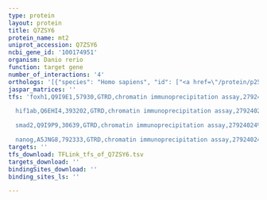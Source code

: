 ```yaml
---
type: protein
layout: protein
title: Q7ZSY6
protein_name: mt2
uniprot_accession: Q7ZSY6
ncbi_gene_id: '100174951'
organism: Danio rerio
function: target gene
number_of_interactions: '4'
orthologs: '[{"species": "Homo sapiens", "id": ["<a href=\"/protein/p25713\">P25713</a>", "<a href=\"/protein/p02795\">P02795</a>", "<a href=\"/protein/p04732\">P04732</a>", "<a href=\"/protein/p04731\">P04731</a>", "<a href=\"/protein/p13640\">P13640</a>", "<a href=\"/protein/p80297\">P80297</a>", "<a href=\"/protein/p04733\">P04733</a>", "<a href=\"/protein/p0dm35\">P0DM35</a>", "<a href=\"/protein/p80294\">P80294</a>", "<a href=\"/protein/p07438\">P07438</a>", "<a href=\"/protein/p47944\">P47944</a>"]}, {"species": "Mus musculus", "id": ["<a href=\"/protein/p47945\">P47945</a>", "<a href=\"/protein/p28184\">P28184</a>", "<a href=\"/protein/p02798\">P02798</a>"]}, {"species": "Rattus norvegicus", "id": ["<a href=\"/protein/p02803\">P02803</a>", "<a href=\"/protein/p04355\">P04355</a>", "<a href=\"/protein/p37361\">P37361</a>", "<a href=\"/protein/d3ztj2\">D3ZTJ2</a>", "D3ZHV3"]}]'
jaspar_matrices: ''
tfs: 'foxh1,Q9I9E1,57930,GTRD,chromatin immunoprecipitation assay,27924024%5Buid%5D,No

  hif1ab,Q6EHI4,393202,GTRD,chromatin immunoprecipitation assay,27924024%5Buid%5D,No

  smad2,Q9I9P9,30639,GTRD,chromatin immunoprecipitation assay,27924024%5Buid%5D,No

  nanog,A5JNG8,792333,GTRD,chromatin immunoprecipitation assay,27924024%5Buid%5D,No'
targets: ''
tfs_download: TFLink_tfs_of_Q7ZSY6.tsv
targets_download: ''
bindingSites_download: ''
binding_sites_ls: ''

---
```

